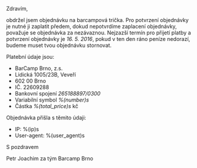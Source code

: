 Zdravím,

obdržel jsem objednávku na barcampová trička. Pro potvrzení objednávky je nutné ji zaplatit předem, dokud nepotvrdíme zaplacení objednávky, považuje se objednávka za nezávaznou. Nejzazší termín pro přijetí platby a potvrzení objednávky je *16. 5. 2016*, pokud v ten den ráno peníze nedorazí, budeme muset tvou objednávku stornovat.

Platební údaje jsou:

 - BarCamp Brno, z.s.
 - Lidická 1005/23B, Veveří
 - 602 00 Brno
 - IČ. 22609288
 - Bankovní spojení *265188897/0300*
 - Variabilní symbol *%(number)s*
 - Částka *%(total_price)s* kč

Objednávka přišla s těmito údaji:

 - IP: %(ip)s
 - User-agent: %(user_agent)s

S pozdravem

Petr Joachim
za tým Barcamp Brno